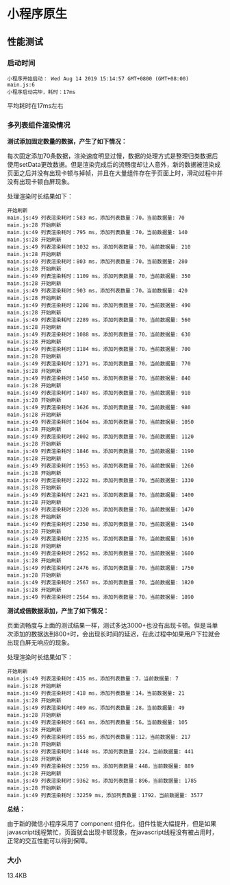 # 小程序原生

## 性能测试

### 启动时间

```
小程序开始启动： Wed Aug 14 2019 15:14:57 GMT+0800 (GMT+08:00)
main.js:6 
小程序启动完毕，耗时：17ms
```

平均耗时在17ms左右

### 多列表组件渲染情况

**测试添加固定数量的数据，产生了如下情况：**

每次固定添加70条数据，渲染速度明显过慢，数据的处理方式是整理归类数据后使用setData更改数据。但是渲染完成后的流畅度却让人意外，新的数据被渲染成页面之后并没有出现卡顿与掉帧，并且在大量组件存在于页面上时，滑动过程中并没有出现卡顿白屏现象。

处理渲染时长结果如下：

```
开始刷新
main.js:49 列表渲染耗时：583 ms，添加列表数量：70，当前数据量: 70
main.js:28 开始刷新
main.js:49 列表渲染耗时：795 ms，添加列表数量：70，当前数据量: 140
main.js:28 开始刷新
main.js:49 列表渲染耗时：1032 ms，添加列表数量：70，当前数据量: 210
main.js:28 开始刷新
main.js:49 列表渲染耗时：803 ms，添加列表数量：70，当前数据量: 280
main.js:28 开始刷新
main.js:49 列表渲染耗时：1109 ms，添加列表数量：70，当前数据量: 350
main.js:28 开始刷新
main.js:49 列表渲染耗时：903 ms，添加列表数量：70，当前数据量: 420
main.js:28 开始刷新
main.js:49 列表渲染耗时：1208 ms，添加列表数量：70，当前数据量: 490
main.js:28 开始刷新
main.js:49 列表渲染耗时：2289 ms，添加列表数量：70，当前数据量: 560
main.js:28 开始刷新
main.js:49 列表渲染耗时：1088 ms，添加列表数量：70，当前数据量: 630
main.js:28 开始刷新
main.js:49 列表渲染耗时：1184 ms，添加列表数量：70，当前数据量: 700
main.js:28 开始刷新
main.js:49 列表渲染耗时：1271 ms，添加列表数量：70，当前数据量: 770
main.js:28 开始刷新
main.js:49 列表渲染耗时：1450 ms，添加列表数量：70，当前数据量: 840
main.js:28 开始刷新
main.js:49 列表渲染耗时：1407 ms，添加列表数量：70，当前数据量: 910
main.js:28 开始刷新
main.js:49 列表渲染耗时：1626 ms，添加列表数量：70，当前数据量: 980
main.js:28 开始刷新
main.js:49 列表渲染耗时：1604 ms，添加列表数量：70，当前数据量: 1050
main.js:28 开始刷新
main.js:49 列表渲染耗时：2002 ms，添加列表数量：70，当前数据量: 1120
main.js:28 开始刷新
main.js:49 列表渲染耗时：1846 ms，添加列表数量：70，当前数据量: 1190
main.js:28 开始刷新
main.js:49 列表渲染耗时：1953 ms，添加列表数量：70，当前数据量: 1260
main.js:28 开始刷新
main.js:49 列表渲染耗时：2322 ms，添加列表数量：70，当前数据量: 1330
main.js:28 开始刷新
main.js:49 列表渲染耗时：2421 ms，添加列表数量：70，当前数据量: 1400
main.js:28 开始刷新
main.js:49 列表渲染耗时：2320 ms，添加列表数量：70，当前数据量: 1470
main.js:28 开始刷新
main.js:49 列表渲染耗时：2350 ms，添加列表数量：70，当前数据量: 1540
main.js:28 开始刷新
main.js:49 列表渲染耗时：2235 ms，添加列表数量：70，当前数据量: 1610
main.js:28 开始刷新
main.js:49 列表渲染耗时：2952 ms，添加列表数量：70，当前数据量: 1680
main.js:28 开始刷新
main.js:49 列表渲染耗时：2476 ms，添加列表数量：70，当前数据量: 1750
main.js:28 开始刷新
main.js:49 列表渲染耗时：2567 ms，添加列表数量：70，当前数据量: 1820
main.js:28 开始刷新
main.js:49 列表渲染耗时：2564 ms，添加列表数量：70，当前数据量: 1890
```

**测试成倍数据添加，产生了如下情况：**

页面流畅度与上面的测试结果一样，测试多达3000+也没有出现卡顿。但是当单次添加的数据达到800+时，会出现长时间的延迟，在此过程中如果用户下拉就会出现白屏无响应的现象。

处理渲染时长结果如下：

```
开始刷新
main.js:49 列表渲染耗时：435 ms，添加列表数量：7，当前数据量: 7
main.js:28 开始刷新
main.js:49 列表渲染耗时：418 ms，添加列表数量：14，当前数据量: 21
main.js:28 开始刷新
main.js:49 列表渲染耗时：409 ms，添加列表数量：28，当前数据量: 49
main.js:28 开始刷新
main.js:49 列表渲染耗时：661 ms，添加列表数量：56，当前数据量: 105
main.js:28 开始刷新
main.js:49 列表渲染耗时：855 ms，添加列表数量：112，当前数据量: 217
main.js:28 开始刷新
main.js:49 列表渲染耗时：1448 ms，添加列表数量：224，当前数据量: 441
main.js:28 开始刷新
main.js:49 列表渲染耗时：3259 ms，添加列表数量：448，当前数据量: 889
main.js:28 开始刷新
main.js:49 列表渲染耗时：9362 ms，添加列表数量：896，当前数据量: 1785
main.js:28 开始刷新
main.js:49 列表渲染耗时：32259 ms，添加列表数量：1792，当前数据量: 3577
```

**总结：**

由于新的微信小程序采用了 component 组件化，组件性能大幅提升，但是如果javascript线程繁忙，页面就会出现卡顿现象，在javascript线程没有被占用时，正常的交互性能可以得到保障。

### 大小

13.4KB